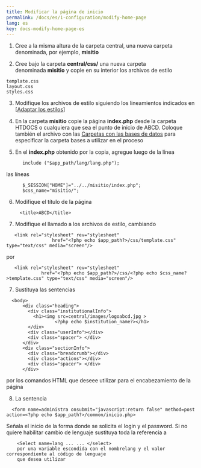 ```yaml
---
title: Modificar la página de inicio
permalink: /docs/es/1-configuration/modify-home-page
lang: es
key: docs-modify-home-page-es
---
```


1. Cree a la misma altura de la carpeta central, una nueva carpeta denominada, por ejemplo, **misitio**

2. Cree bajo la carpeta **central/css/** una nueva carpeta denominada **misitio** y copie en su interior los archivos de estilo

```
template.css
layout.css
styles.css
```

3. Modifique los archivos de estilo siguiendo los lineamientos indicados en [[Adaptar los estilos](http://abcdwiki.net/wiki/es/index.php?title=Cambiar_la_apariencia_%28colores_y/o_iconos%29_utilizados_en_la_interfaz_de_una_carpeta_de_bases_de_datos)]

4. En la carpeta **misitio** copie la página **index.php** desde la carpeta HTDOCS o cualquiera que sea el punto de inicio de ABCD. Coloque también el archivo con las [Carpetas con las bases de datos](http://abcdwiki.net/Carpetas_con_las_bases_de_datos) para especificar la carpeta bases a utilizar en el proceso

5. En el **index.php** obtenido por la copia, agregue luego de la línea

```
      include ("$app_path/lang/lang.php");

```

las líneas

```
      $_SESSION["HOME"]="../../misitio/index.php";
      $css_name="misitio/";

```

6. Modifíque el título de la página

```
     <title>ABCD</title>

```

7. Modifique el llamado a los archivos de estilo, cambiando

```
   <link rel="stylesheet" rev="stylesheet"
                 href="<?php echo $app_path?>/css/template.css" type="text/css" media="screen"/>

```

por

```
   <link rel="stylesheet" rev="stylesheet"
             href="<?php echo $app_path?>/css/<?php echo $css_name?>template.css" type="text/css" media="screen"/>

```

7. Sustituya las sentencias

```
  <body>
      <div class="heading">
        <div class="institutionalInfo">
          <h1><img src=central/images/logoabcd.jpg >
                  <?php echo $institution_name?></h1>
        </div>
        <div class="userInfo"></div>
        <div class="spacer"> </div>
      </div>
      <div class="sectionInfo">
        <div class="breadcrumb"></div>
        <div class="actions"></div>
        <div class="spacer"> </div>
      </div>

```

por los comandos HTML que deseee utilizar para el encabezamiento de la página</font>

8. La sentencia

```
  <form name=administra onsubmit="javascript:return false" method=post action=<?php echo $app_path?>/common/inicio.php>

```

Señala el inicio de la forma donde se solicita el login y el password. Si no quiere habilitar cambio de lenguaje sustituya toda la referencia a

```
    <Select name=lang ... ... </select>
    por una variable escondida con el nombrelang y el valor correspondiente al código de lenguaje
    que desea utilizar
```